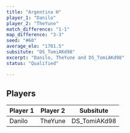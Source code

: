 ```yaml
---
title: "Argentina H"
player_1: "Danilo"
player_2: "TheYune"
match_difference: "1-1"
map_difference: "3-3"
seed: "#60"
average_elo: "1701.5"
subsitute: "DS_TomiAKd98"
excerpt: "Danilo, TheYune and DS_TomiAKd98"
status: "Qualified"

---
```

## Players

| Player 1 | Player 2 | Subsitute |
| -- | -- | -- |
| Danilo | TheYune | DS_TomiAKd98 |
